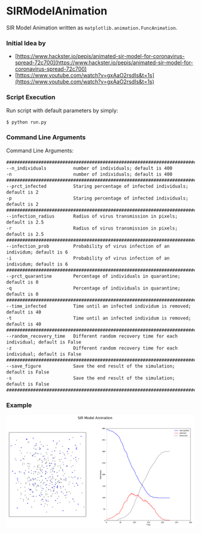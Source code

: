 # SIRModelAnimation
SIR Model Animation written as ```matplotlib.animation.FuncAnimation```.

### Initial Idea by
- [https://www.hackster.io/pepis/animated-sir-model-for-coronavirus-spread-72c700](https://www.hackster.io/pepis/animated-sir-model-for-coronavirus-spread-72c700)
- [https://www.youtube.com/watch?v=gxAaO2rsdIs&t=1s](https://www.youtube.com/watch?v=gxAaO2rsdIs&t=1s)

### Script Execution
Run script with default parameters by simply:
```sh
$ python run.py
```

### Command Line Arguments
Command Line Arguments:
```
###############################################################################################
--n_individuals          number of individuals; default is 400
-n                       number of individuals; default is 400
###############################################################################################
--prct_infected          Staring percentage of infected individuals; default is 2
-p                       Staring percentage of infected individuals; default is 2
###############################################################################################
--infection_radius       Radius of virus transmission in pixels; default is 2.5
-r                       Radius of virus transmission in pixels; default is 2.5
###############################################################################################
--infection_prob         Probability of virus infection of an individum; default is 6
-i                       Probability of virus infection of an individum; default is 6
###############################################################################################
--prct_quarantine        Percentage of individuals in quarantine; default is 0
-q                       Percentage of individuals in quarantine; default is 0
###############################################################################################
--time_infected          Time until an infected individum is removed; default is 40
-t                       Time until an infected individum is removed; default is 40
###############################################################################################
--random_recovery_time   Different random recovery time for each individual; default is False            
-z                       Different random recovery time for each individual; default is False
###############################################################################################
--save_figure            Save the end result of the simulation; default is False
-s                       Save the end result of the simulation; default is False
###############################################################################################
```

### Example

![alt text](./misc/programm.png "Logo Title Text 1")
